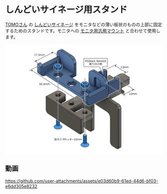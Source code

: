 # しんどいサイネージ用スタンド

[TOMOさん](https://x.com/tomozh) の [しんどいサイネージ](https://orekb.booth.pm/items/6471188) をモニタなどの薄い板状のものの上部に固定するためのスタンドです。モニタへの [モニタ用汎用マウント](../../stand/monitor-top-mount) と合わせて使用します。

![](./dimension.png)

## 動画

https://github.com/user-attachments/assets/e03d60b9-61ed-44d6-bf03-e6dd305e8232
